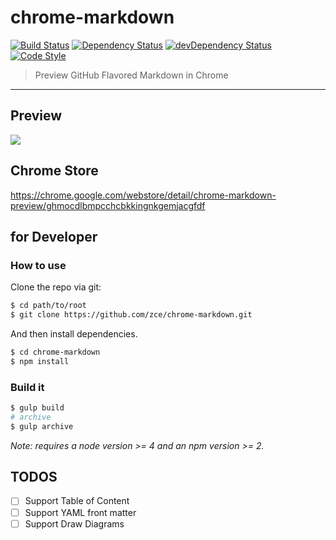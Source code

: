 # chrome-markdown

[![Build Status][travis-image]][travis-url]
[![Dependency Status][dependency-image]][dependency-url]
[![devDependency Status][devdependency-image]][devdependency-url]
[![Code Style][style-image]][style-url]

[travis-image]: https://img.shields.io/travis/zce/chrome-markdown/master.svg
[travis-url]: https://travis-ci.org/zce/chrome-markdown
[dependency-image]: https://img.shields.io/david/zce/chrome-markdown.svg
[dependency-url]: https://david-dm.org/zce/chrome-markdown
[devdependency-image]: https://img.shields.io/david/dev/zce/chrome-markdown.svg
[devdependency-url]: https://david-dm.org/zce/chrome-markdown?type=dev
[style-image]: https://img.shields.io/badge/code%20style-standard-brightgreen.svg
[style-url]: http://standardjs.com/

> Preview GitHub Flavored Markdown in Chrome

---

## Preview

![](assets/screenshot.png)


## Chrome Store

https://chrome.google.com/webstore/detail/chrome-markdown-preview/ghmocdlbmpcchcbkkingnkgemjacgfdf


## for Developer

### How to use

Clone the repo via git:

```bash
$ cd path/to/root
$ git clone https://github.com/zce/chrome-markdown.git
```

And then install dependencies.

```bash
$ cd chrome-markdown
$ npm install
```

### Build it

```bash
$ gulp build
# archive
$ gulp archive
```

*Note: requires a node version >= 4 and an npm version >= 2.*


## TODOS

- [ ] Support Table of Content
- [ ] Support YAML front matter
- [ ] Support Draw Diagrams
